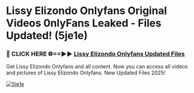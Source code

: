 # Lissy Elizondo Onlyfans Original Videos 0nlyFans Leaked - Files Updated! (5je1e)

<h3>🔴 CLICK HERE 🌐==►► <a href="https://tinyurl.com/2m67pmp6" rel="nofollow">Lissy Elizondo Onlyfans Updated Files</a></h3>

Get Lissy Elizondo Onlyfans and all content. Now you can access all videos and pictures of Lissy Elizondo Onlyfans. New Updated Files 2025!

[![5je1e](https://i.imgur.com/H4QAA4z.gif)](https://tinyurl.com/2m67pmp6)